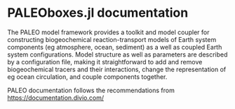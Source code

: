 # PALEOboxes.jl documentation


The PALEO model framework provides a toolkit and model coupler for constructing biogeochemical reaction-transport models of Earth system components (eg atmosphere, ocean, sediment) as a well as coupled Earth system configurations.  Model structure as well as parameters are described by a configuration file, making it straightforward to add and remove biogeochemical tracers and their interactions, change the representation of eg ocean circulation, and couple components together.  


PALEO documentation follows the recommendations from <https://documentation.divio.com/>

